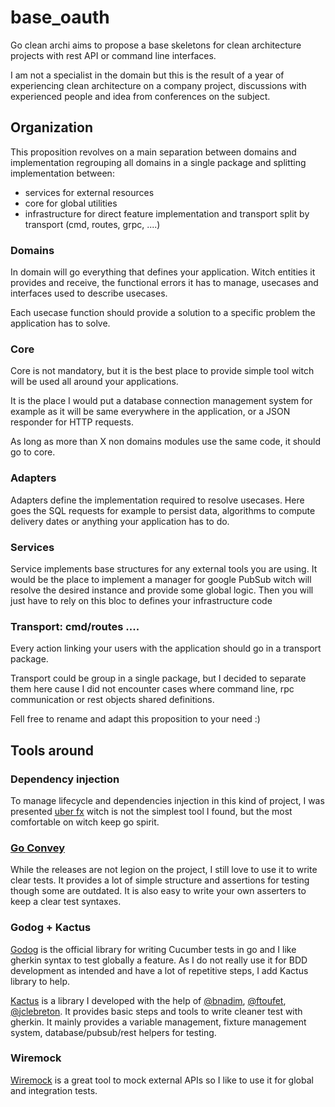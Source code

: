 # base_oauth

Go clean archi aims to propose a base skeletons for clean architecture projects with rest API or command line
interfaces.

I am not a specialist in the domain but this is the result of a year of experiencing clean architecture on a company
project, discussions with experienced people and idea from conferences on the subject.

## Organization

This proposition revolves on a main separation between domains and implementation regrouping all domains in a single
package and splitting implementation between:

- services for external resources
- core for global utilities
- infrastructure for direct feature implementation and transport split by transport (cmd, routes, grpc, ....)

### Domains

In domain will go everything that defines your application. Witch entities it provides and receive, the functional
errors it has to manage, usecases and interfaces used to describe usecases.

Each usecase function should provide a solution to a specific problem the application has to solve.

### Core

Core is not mandatory, but it is the best place to provide simple tool witch will be used all around your applications.

It is the place I would put a database connection management system for example as it will be same everywhere in the
application, or a JSON responder for HTTP requests.

As long as more than X non domains modules use the same code, it should go to core.

### Adapters

Adapters define the implementation required to resolve usecases. Here goes the SQL requests for example to persist data,
algorithms to compute delivery dates or anything your application has to do.

### Services

Service implements base structures for any external tools you are using. It would be the place to implement a manager
for google PubSub witch will resolve the desired instance and provide some global logic. Then you will just have to rely
on this bloc to defines your infrastructure code

### Transport: cmd/routes ....

Every action linking your users with the application should go in a transport package.

Transport could be group in a single package, but I decided to separate them here cause I did not encounter cases where
command line, rpc communication or rest objects shared definitions.

Fell free to rename and adapt this proposition to your need :)

## Tools around

### Dependency injection

To manage lifecycle and dependencies injection in this kind of project, I was
presented [uber fx](https://pkg.go.dev/go.uber.org/fx)
witch is not the simplest tool I found, but the most comfortable on witch keep go spirit.

### [Go Convey](https://github.com/smartystreets/goconvey)

While the releases are not legion on the project, I still love to use it to write clear tests. It provides a lot of
simple structure and assertions for testing though some are outdated. It is also easy to write your own asserters to
keep a clear test syntaxes.

### Godog + Kactus

[Godog](https://github.com/cucumber/godog) is the official library for writing Cucumber tests in go and I like gherkin
syntax to test globally a feature. As I do not really use it for BDD development as intended and have a lot of
repetitive steps, I add Kactus library to help.

[Kactus](https://github.com/elmagician/kactus) is a library I developed with the help
of [@bnadim](https://github.com/bnadim), [@ftoufet](),
[@jclebreton](https://github.com/jclebreton). It provides basic steps and tools to write cleaner test with gherkin. It
mainly provides a variable management, fixture management system, database/pubsub/rest helpers for testing.

### Wiremock

[Wiremock](http://wiremock.org/) is a great tool to mock external APIs so I like to use it for global and integration
tests. 
